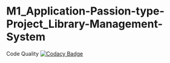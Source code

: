 # M1_Application-Passion-type-Project_Library-Management-System
Code Quality
[![Codacy Badge](https://app.codacy.com/project/badge/Grade/9f2f5cf45c544b5abc5700cbe355b432)](https://www.codacy.com/gh/Bommagani-Pavan/M1_Application-Passion-type-Project_Library-Management-System/dashboard?utm_source=github.com&amp;utm_medium=referral&amp;utm_content=Bommagani-Pavan/M1_Application-Passion-type-Project_Library-Management-System&amp;utm_campaign=Badge_Grade)
